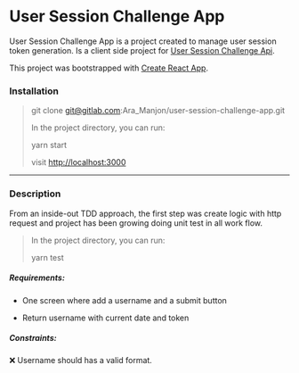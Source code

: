 # User Session Challenge App

User Session Challenge App is a project created to manage user session token generation. Is a client side project for [User Session Challenge Api](https://gitlab.com/Ara_Manjon/user-session-challenge).

This project was bootstrapped with [Create React App](https://github.com/facebook/create-react-app).

### Installation

> git clone git@gitlab.com:Ara_Manjon/user-session-challenge-app.git
>
> In the project directory, you can run:
>
> yarn start
>
> visit [http://localhost:3000](http://localhost:3000)
--------------------------

### Description

From an inside-out TDD approach, the first step was create logic with http request and project has been growing doing unit test in all work flow.

> In the project directory, you can run:
>
> yarn test

##### Requirements:

- One screen where add a username and a submit button

- Return username with current date and token


##### Constraints:

:x: Username should has a valid format.
